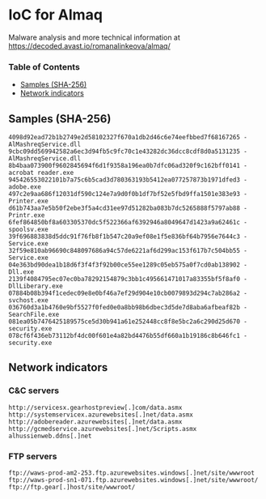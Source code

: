 # IoC for Almaq

Malware analysis and more technical information at <https://decoded.avast.io/romanalinkeova/almaq/>


### Table of Contents
* [Samples (SHA-256)](#samples-sha-256)
* [Network indicators](#network-indicators)

## Samples (SHA-256)
```
4098d92ead72b1b2749e2d58102327f670a1db2d46c6e74eefbbed7f68167265 - AlMashreqService.dll
9cbc09dd569942582a6ec3d94fb5c9fc70c1e43282dc36dcc8cdf8d0a5131235 - AlMashreqService.dll
8b4baa073900f9602845694f6d1f9358a196ea0b7dfc06ad320f9c162bff0141 - acrobat reader.exe
945426553022101b7a75c6b5cad3d780363193b5412ea077257873b1971dfed3 - adobe.exe
497c2e9aa686f12031df590c124e7a9d0f0b1df7bf52e5fbd9ffa1501e383e93 - Printer.exe
d61b743aa7e5b50f2ebe3f5a4cd31ee97d51282ba083b7dc5265888f5797ab88 - Printr.exe
6fef864850bf8a603305370dc5f522366af6392946a8049647d1423a9a62461c - spoolsv.exe
39f696883838d5ddc91f76fb8f1b547c20a9ef08e1f5e836bf64b7956e7644c3 - Service.exe
32f59e810ab96690c848097686a94c57de6221af6d299ac153f617b7c504bb55 - Service.exe
04e363bd90dea1b18d6f3f4f3f92b00ce55ee1289c05eb575a0f7cd0ab138902 - Dll.exe
2139f4084795ec07ec0ba78292154879c3bb1c495661471017a83355bf5f8af0 - DllLiberary.exe
07884b08b394f1cedec09e8e0bf46a7ef29d904e10cb0079893d294c7ab286a2 - svchost.exe
036760d3a1b4760e9bf5527f0fed0e0a8bb98b6dbec3d5de7d8aba6afbeaf82b - SearchFile.exe
081ea05b7476425189575ce5d30b941a61e252448cc8f8e5bc2a6c290d25d670 - security.exe
078cf6f436eb73112bf4dc00f601e4a82bd4476b55df660a1b19186c8b646fc1 - security.exe
```

## Network indicators
### C&C servers
```
http://servicesx.gearhostpreview[.]com/data.asmx
http://systemservicex.azurewebsites[.]net/data.asmx
http://adobereader.azurewebsites[.]net/data.asmx
http://gcmedservice.azurewebsites[.]net/Scripts.asmx
alhussienweb.ddns[.]net
```
### FTP servers
```
ftp://waws-prod-am2-253.ftp.azurewebsites.windows[.]net/site/wwwroot
ftp://waws-prod-sn1-071.ftp.azurewebsites.windows[.]net/site/wwwroot/
ftp://ftp.gear[.]host/site/wwwroot/
```